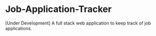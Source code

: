 # Job-Application-Tracker
[Under Development] A full stack web application to keep track of job applications.
